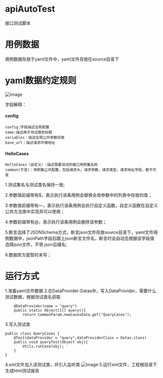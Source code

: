 # apiAutoTest
接口测试脚本
# 用例数据
用例数据存放于yaml文件中，yaml文件存放在source目录下
# yaml数据约定规则
![image](https://user-images.githubusercontent.com/58164963/138423657-9822597b-77c4-43a0-81a6-648754db5155.png)

字段解释：
#### config
    config:字段描述全局配置
    name:描述用于测试报告标题
    variables：描述全局公共参数存放
    base_url：描述请求环境地址
#### HelloCases
    HelloCases（自定义）:描述需要测试的接口用例集名称
    common(不变)：用例集公共配置，包括请求头，请求参数，请求类型，请求地址字段，都不可变
    
1.测试集名与测试类名保持一致;

2.参数值前缀带有$，表示执行该条用例会替换全局参数中的列表中存放的值；

3.参数值前缀带有—，表示执行该条用例会执行自定义函数，自定义函数在自定义公共方法类中实现并可以使用；

4.参数前缀带有@，表示执行该条用例会删除该参数；

5.断言选择了JSONSchema方式，断言json文件存放source目录下，yaml文件用例数据中，jsonPath字段后跟上json断言文件名，断言时会自动去根据该字段值选择json文件，不带.json后缀名;

6.数据库方面暂时未写；

# 运行方式
1.准备yaml文件数据
2.在DataProvider-Datas中，写入DataProvider，需要什么测试数据，根据测试类名获取
```
    @DataProvider(name = "query")
    public static Object[][] query(){
        return CommonParam.newCasesData.get("QueryCases");
```
3.写入测试类
```
public class QueryCases {
    @Test(dataProvider = "query",dataProviderClass = Datas.class)
    public void queryTest(Object obj){
        Utils.runCase(obj);
    }
}
```
4.xml文件加入该测试类，并引入监听类
![image](https://user-images.githubusercontent.com/58164963/138423195-7cf45a7d-a95a-4a06-95b3-afd314a2214f.png)
5.运行xml文件，工程根目录下生成html测试报告

